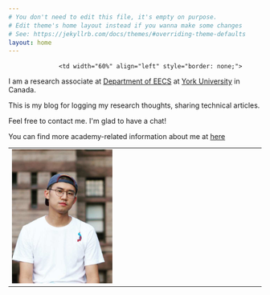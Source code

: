 ```yaml
---
# You don't need to edit this file, it's empty on purpose.
# Edit theme's home layout instead if you wanna make some changes
# See: https://jekyllrb.com/docs/themes/#overriding-theme-defaults
layout: home
---
```


<table width="700" border="0" align="center" cellspacing="0" cellpadding="0" style="border: none;border-collapse: collapse;">
<tr>
                  <td width="20%" style="border: none;">
                  <img margin-left="10%" src="/resources/IMG_0724.jpg" alt="Boyuan's Photo" width="200px" />
                  </td>

                  <td width="60%" align="left" style="border: none;">
<p>I am a research associate at <a href="https://www.eecs.yorku.ca">Department of EECS</a> at <a href="https://www.yorku.ca">York University</a> in Canada.</p>

<p>This is my blog for logging my research thoughts, sharing technical articles.

Feel free to contact me. I'm glad to have a chat!</p>

You can find more academy-related information about me at <a href="https://www.eecs.yorku.ca/~chenfsd">here</a>
</td>
</tr>
</table>



